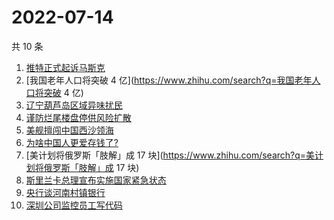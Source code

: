 # 2022-07-14

共 10 条

<!-- BEGIN -->
<!-- 最后更新时间 Thu Jul 14 2022 00:12:16 GMT+0800 (China Standard Time) -->

1. [推特正式起诉马斯克](https://www.zhihu.com/search?q=推特正式起诉马斯克)
1. [我国老年人口将突破 4 亿](https://www.zhihu.com/search?q=我国老年人口将突破 4 亿)
1. [辽宁葫芦岛区域异味扰民](https://www.zhihu.com/search?q=辽宁葫芦岛区域异味扰民)
1. [谨防烂尾楼盘停供风险扩散](https://www.zhihu.com/search?q=谨防烂尾楼盘停供风险扩散)
1. [美舰擅闯中国西沙领海](https://www.zhihu.com/search?q=美舰擅闯中国西沙领海)
1. [为啥中国人更爱存钱了?](https://www.zhihu.com/search?q=为啥中国人更爱存钱了?)
1. [美计划将俄罗斯「肢解」成 17 块](https://www.zhihu.com/search?q=美计划将俄罗斯「肢解」成 17 块)
1. [斯里兰卡总理宣布实施国家紧急状态](https://www.zhihu.com/search?q=斯里兰卡总理宣布实施国家紧急状态)
1. [央行谈河南村镇银行](https://www.zhihu.com/search?q=央行谈河南村镇银行)
1. [深圳公司监控员工写代码](https://www.zhihu.com/search?q=深圳公司监控员工写代码)

<!-- END -->
